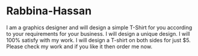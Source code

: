 # Rabbina-Hassan
I am a graphics designer and will design a simple T-Shirt for you according to your requirements for your business. I will design a unique design. I will 100% satisfy with my work. I will design a T-shirt on both sides for just $5. Please check my work and if you like it then order me now.
